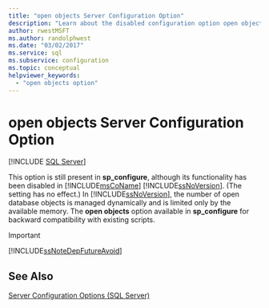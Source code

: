 ```yaml
---
title: "open objects Server Configuration Option"
description: "Learn about the disabled configuration option open objects. See how SQL Server now manages the number of open database objects."
author: rwestMSFT
ms.author: randolphwest
ms.date: "03/02/2017"
ms.service: sql
ms.subservice: configuration
ms.topic: conceptual
helpviewer_keywords:
  - "open objects option"
---
```

# open objects Server Configuration Option
 [!INCLUDE [SQL Server](../../includes/applies-to-version/sqlserver.md)]

  This option is still present in **sp_configure**, although its functionality has been disabled in [!INCLUDE[msCoName](../../includes/msconame-md.md)] [!INCLUDE[ssNoVersion](../../includes/ssnoversion-md.md)]. (The setting has no effect.) In [!INCLUDE[ssNoVersion](../../includes/ssnoversion-md.md)], the number of open database objects is managed dynamically and is limited only by the available memory. The **open objects** option available in **sp_configure** for backward compatibility with existing scripts.  
  
> [!IMPORTANT]  
>  [!INCLUDE[ssNoteDepFutureAvoid](../../includes/ssnotedepfutureavoid-md.md)]  
  
## See Also  
 [Server Configuration Options &#40;SQL Server&#41;](../../database-engine/configure-windows/server-configuration-options-sql-server.md)  
  
  
